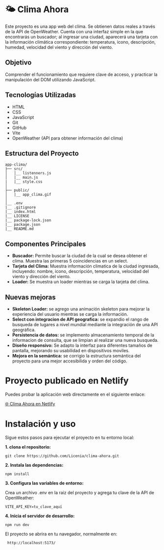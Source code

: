 # 🌤️ Clima Ahora
Este proyecto es una app web del clima. Se obtienen datos reales a través de la API de OpenWeather. Cuenta con una interfaz simple en la que encontrarás un buscador; al ingresar una ciudad, aparecerá una tarjeta con la información climática correspondiente: temperatura, icono, descripción, humedad, velocidad del viento y dirección del viento.

## Objetivo

Comprender el funcionamiento que requiere clave de acceso, y practicar la manipulación del DOM utilizando JavaScript.

## Tecnologías Utilizadas

- HTML
- CSS
- JavaScript
- Git
- GitHub
- Vite
- OpenWeather (API para obtener información del clima)

## Estructura del Proyecto

```
app-clima/
├── src/
│   │__ listenners.js
│   |__ main.js
|   |__ style.css 
│   
├── public/
│   |__ app_clima.gif
│   
│__ .env
|__ .gitignore
|__ index.html
|__ LICENSE
|__ package-lock.json
|__ package.json
|__ README.md

```

## Componentes Principales

- **Buscador:** Permite buscar la ciudad de la cual se desea obtener el clima. Muestra las primeras 5 coincidencias en un select.
- **Tarjeta del Clima:** Muestra información climatica de la ciudad ingresada, incluyendo: nombre, icono, descripción, temperatura, velocidad del viento y dirección del viento.
- **Loader:** Se muestra un loader mientras se carga la tarjeta del clima.

## Nuevas mejoras
- **Skeleton Loader:** se agrego una animación skeleton para mejorar la experiencia del usuario mientras se carga la información.
- **Select con integracion de API geografica:** se expandio el rango de busqueda de lugares a nivel mundial mediante la integración de una API geográfica.
- **Persistencia de datos:** se implemento almacenamiento temporal de la informacion de consulta, que se limpian al realizar una nueva busqueda.
- **Diseño responsivo:** Se adapto la interfaz para diferentes tamaños de pantalla, mejorando su usabilidad en dispositivos moviles.
- **Mejora en la semántica:** se corrigio la estructura semántica del proyecto para una mejor accesibilida y orden del código.

# Proyecto publicado en Netlify
Puedes probar la aplicación web directamente en el siguiente enlace:

[🌐 Clima Ahora en Netlify](https://climaahora.netlify.app)


# Instalación y uso 
Sigue estos pasos para ejecutar el proyecto en tu entorno local:

**1. clona el repositorio:**

~~~
git clone https://github.com/Licenia/clima-ahora.git
~~~

**2. Instala las dependencias:**
```
npm install
```
**3. Configura las variables de entorno:**

Crea un archivo .env en la raiz del proyecto y agrega tu clave de la API de OpenWeather:
~~~
VITE_API_KEY=tu_clave_aquí
~~~

**4. Inicia el servidor de desarrollo:**
~~~
npm run dev
~~~

El proyecto se abrira en tu navegador, normalmente en:
~~~
 http://localhost:5173/
~~~

